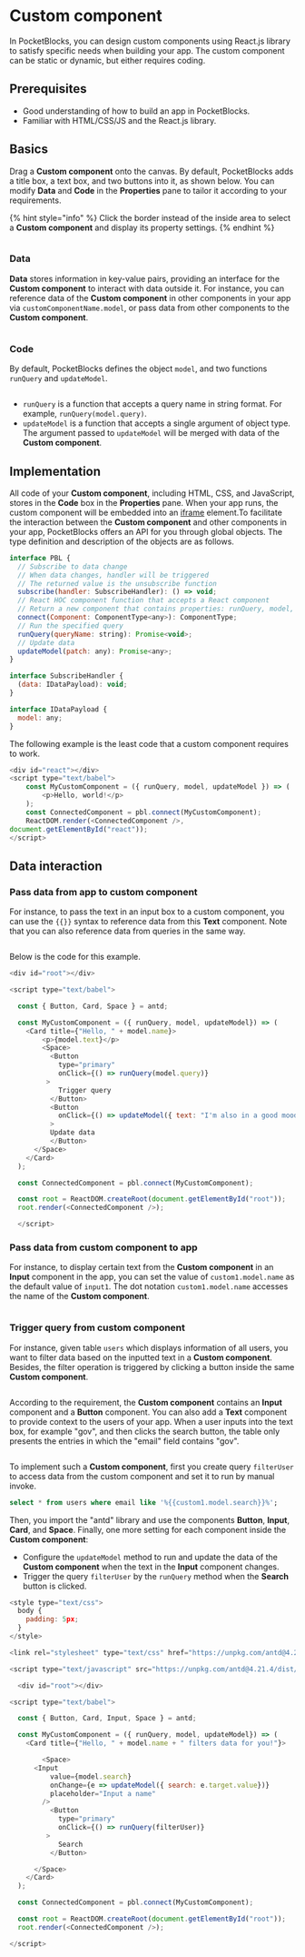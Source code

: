 # Custom component

In PocketBlocks, you can design custom components using React.js library to satisfy specific needs when building your app. The custom component can be static or dynamic, but either requires coding.

## Prerequisites

- Good understanding of how to build an app in PocketBlocks.
- Familiar with HTML/CSS/JS and the React.js library.

## Basics

Drag a **Custom component** onto the canvas. By default, PocketBlocks adds a title box, a text box, and two buttons into it, as shown below. You can modify **Data** and **Code** in the **Properties** pane to tailor it according to your requirements.

{% hint style="info" %}
Click the border instead of the inside area to select a **Custom component** and display its property settings.
{% endhint %}

<figure><img src="../../.gitbook/assets/build-apps/component-guides/custom-component/01.png" alt=""><figcaption></figcaption></figure>

### Data

**Data** stores information in key-value pairs, providing an interface for the **Custom component** to interact with data outside it. For instance, you can reference data of the **Custom component** in other components in your app via `customComponentName.model`, or pass data from other components to the **Custom component**.

<figure><img src="../../.gitbook/assets/build-apps/component-guides/custom-component/02.png" alt=""><figcaption></figcaption></figure>

### Code

By default, PocketBlocks defines the object `model`, and two functions `runQuery` and `updateModel`.

<figure><img src="../../.gitbook/assets/build-apps/component-guides/custom-component/03.png" alt=""><figcaption></figcaption></figure>

- `runQuery` is a function that accepts a query name in string format. For example, `runQuery(model.query)`.
- `updateModel` is a function that accepts a single argument of object type. The argument passed to `updateModel` will be merged with data of the **Custom component**.

## Implementation

All code of your **Custom component**, including HTML, CSS, and JavaScript, stores in the **Code** box in the **Properties** pane. When your app runs, the custom component will be embedded into an [iframe](https://developer.mozilla.org/en-US/docs/Web/HTML/Element/iframe) element.To facilitate the interaction between the **Custom component** and other components in your app, PocketBlocks offers an API for you through global objects. The type definition and description of the objects are as follows.

```javascript
interface PBL {
  // Subscribe to data change
  // When data changes, handler will be triggered
  // The returned value is the unsubscribe function
  subscribe(handler: SubscribeHandler): () => void;
  // React HOC component function that accepts a React component
  // Return a new component that contains properties: runQuery, model, updateModel
  connect(Component: ComponentType<any>): ComponentType;
  // Run the specified query
  runQuery(queryName: string): Promise<void>;
  // Update data
  updateModel(patch: any): Promise<any>;
}

interface SubscribeHandler {
  (data: IDataPayload): void;
}

interface IDataPayload {
  model: any;
}
```

The following example is the least code that a custom component requires to work.

```javascript
<div id="react"></div>
<script type="text/babel">
    const MyCustomComponent = ({ runQuery, model, updateModel }) => (
        <p>Hello, world!</p>
    );
    const ConnectedComponent = pbl.connect(MyCustomComponent);
    ReactDOM.render(<ConnectedComponent />,
document.getElementById("react"));
</script>
```

## Data interaction

### Pass data from app to custom component

For instance, to pass the text in an input box to a custom component, you can use the `{{}}` syntax to reference data from this **Text** component. Note that you can also reference data from queries in the same way.

<figure><img src="../../.gitbook/assets/build-apps/component-guides/custom-component/04.png" alt=""><figcaption></figcaption></figure>

Below is the code for this example.

```javascript
<div id="root"></div>

<script type="text/babel">

  const { Button, Card, Space } = antd;

  const MyCustomComponent = ({ runQuery, model, updateModel}) => (
    <Card title={"Hello, " + model.name}>
        <p>{model.text}</p>
        <Space>
          <Button
            type="primary"
            onClick={() => runQuery(model.query)}
         >
            Trigger query
          </Button>
          <Button
            onClick={() => updateModel({ text: "I'm also in a good mood!" })}
          >
          Update data
          </Button>
      </Space>
    </Card>
  );

  const ConnectedComponent = pbl.connect(MyCustomComponent);

  const root = ReactDOM.createRoot(document.getElementById("root"));
  root.render(<ConnectedComponent />);

  </script>
```

### Pass data from custom component to app

For instance, to display certain text from the **Custom component** in an **Input** component in the app, you can set the value of `custom1.model.name` as the default value of `input1`. The dot notation `custom1.model.name` accesses the name of the **Custom component**.

<figure><img src="../../.gitbook/assets/build-apps/component-guides/custom-component/05.png" alt=""><figcaption></figcaption></figure>

### Trigger query from custom component

For instance, given table `users` which displays information of all users, you want to filter data based on the inputted text in a **Custom component**. Besides, the filter operation is triggered by clicking a button inside the same **Custom component**.

<figure><img src="../../.gitbook/assets/build-apps/component-guides/custom-component/06.png" alt=""><figcaption></figcaption></figure>

According to the requirement, the **Custom component** contains an **Input** component and a **Button** component. You can also add a **Text** component to provide context to the users of your app. When a user inputs into the text box, for example "gov", and then clicks the search button, the table only presents the entries in which the "email" field contains "gov".

<figure><img src="../../.gitbook/assets/build-apps/component-guides/custom-component/07.png" alt=""><figcaption></figcaption></figure>

To implement such a **Custom component**, first you create query `filterUser` to access data from the custom component and set it to run by manual invoke.

```SQL
select * from users where email like '%{{custom1.model.search}}%';
```

Then, you import the "antd" library and use the components **Button**, **Input**, **Card**, and **Space**. Finally, one more setting for each component inside the **Custom component**:

- Configure the `updateModel` method to run and update the data of the **Custom component** when the text in the **Input** component changes.
- Trigger the query `filterUser` by the `runQuery` method when the **Search** button is clicked.

```javascript
<style type="text/css">
  body {
    padding: 5px;
  }
</style>

<link rel="stylesheet" type="text/css" href="https://unpkg.com/antd@4.21.4/dist/antd.min.css"/>

<script type="text/javascript" src="https://unpkg.com/antd@4.21.4/dist/antd.min.js" ></script>

  <div id="root"></div>

<script type="text/babel">

  const { Button, Card, Input, Space } = antd;

  const MyCustomComponent = ({ runQuery, model, updateModel}) => (
    <Card title={"Hello, " + model.name + " filters data for you!"}>

        <Space>
      <Input
          value={model.search}
          onChange={e => updateModel({ search: e.target.value})}
          placeholder="Input a name"
        />
          <Button
            type="primary"
            onClick={() => runQuery(filterUser)}
         >
            Search
          </Button>

      </Space>
    </Card>
  );

  const ConnectedComponent = pbl.connect(MyCustomComponent);

  const root = ReactDOM.createRoot(document.getElementById("root"));
  root.render(<ConnectedComponent />);

</script>
```
